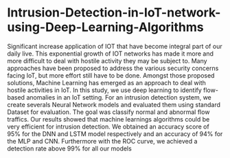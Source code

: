 # Intrusion-Detection-in-IoT-network-using-Deep-Learning-Algorithms

Significant increase application of IOT that have become integral part of our daily live. This exponential growth of IOT networks has made it more and more difficult to deal with hostile activity they may be subject to. Many approaches have been proposed to address the various security concerns facing IoT, but more effort still have to be done. Amongst those proposed solutions, Machine Learning has emerged as an approach to deal with hostile activities in IoT. In this study, we use deep learning to identify flow-based anomalies in an IoT setting. For an intrusion detection system, we create severals Neural Network models and evaluated them using standard Dataset for evaluation. The goal was classify normal and abnormal flow traffics. Our results showed that machine learnings algorithms could be very efficient for intrusion detection. We obtained an accuracy score of 95% for the DNN and LSTM model respectively and an accuracy of 94% for the MLP and CNN. Furthermore with the ROC curve, we achieved a detection rate above 99% for all our models
